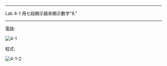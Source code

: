 ----
Lab 4-1 用七段顯示器來顯示數字"8."
____
電路:

![4-1](https://user-images.githubusercontent.com/89326999/135737327-699466a7-37ad-472d-8e90-1c0063a78c66.png)


程式:

![4-1-2](https://user-images.githubusercontent.com/89326999/135737337-a903a16a-78eb-40df-9efa-9ef16420f087.png)

